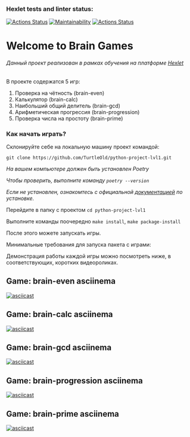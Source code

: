 ### Hexlet tests and linter status:
[![Actions Status](https://github.com/TurtleOld/python-project-lvl1/workflows/hexlet-check/badge.svg)](https://github.com/TurtleOld/python-project-lvl1/actions)
[![Maintainability](https://api.codeclimate.com/v1/badges/f190ea9be7f732331bb2/maintainability)](https://codeclimate.com/github/TurtleOld/python-project-lvl1/maintainability)
[![Actions Status](https://github.com/TurtleOld/python-project-lvl1/workflows/brain-games/badge.svg)](https://github.com/TurtleOld/python-project-lvl1/actions)

# Welcome to Brain Games

###### *Данный проект реализован в рамках обучения на платформе* [Hexlet](https://ru.hexlet.io/)

В проекте содержатся 5 игр: 
1. Проверка на чётность (brain-even)
2. Калькулятор (brain-calc)
3. Наибольший общий делитель (brain-gcd)
4. Арифметическая прогрессия (brain-progression)
5. Проверка числа на простоту (brain-prime)


### Как начать играть?
Склонируйте себе на локальную машину проект командой:

`git clone https://github.com/TurtleOld/python-project-lvl1.git`

*На вашем компьютере должен быть установлен Poetry*

*Чтобы проверить, выполните команду `poetry --version`*

*Если не установлен, ознакомтесь с официальной [документацией](https://python-poetry.org/docs/) по установке.*

Перейдите в папку с проектом `cd python-project-lvl1`

Выполните команды поочередно `make install`, `make package-install`

После этого можете запускать игры.

Минимальные требования для запуска пакета с играми:


Демонстрация работы каждой игры можно посмотреть ниже, в соответствующих, коротких видеороликах.


## Game: brain-even asciinema
[![asciicast](https://asciinema.org/a/447807.svg)](https://asciinema.org/a/447807)

## Game: brain-calc asciinema
[![asciicast](https://asciinema.org/a/447810.svg)](https://asciinema.org/a/447810)

## Game: brain-gcd asciinema
[![asciicast](https://asciinema.org/a/447812.svg)](https://asciinema.org/a/447812)

## Game: brain-progression asciinema
[![asciicast](https://asciinema.org/a/447813.svg)](https://asciinema.org/a/447813)

## Game: brain-prime asciinema
[![asciicast](https://asciinema.org/a/447814.svg)](https://asciinema.org/a/447814)

